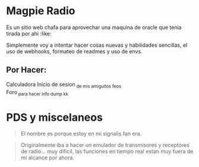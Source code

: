 # Magpie Radio

Es un sitio web chafa para aprovechar una maquina de oracle que tenia tirada por ahi :like:

Simplemente voy a intentar hacer cosas nuevas y habilidades sencillas, el uso de webhooks, formateo de readmes y uso de envs.

## Por Hacer:
Calculadora
Inicio de sesion<sub> de mis amiguitos feos </sub><br>
Foro<sub> para hacer info dump kk </sub>


# PDS y miscelaneos
>El nombre es porque estoy en mi signalis fan era.

>Originalmente iba a hacer un emulador de transmisores y receptores de radio... muy dificil, las funciones en tiempo real estan muy fuera de mi alcance por ahora.